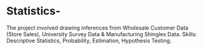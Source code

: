 # Statistics-
The project involved drawing inferences from Wholesale  Customer Data (Store Sales), University Survey Data &amp;  Manufacturing Shingles Data. Skills: Descriptive Statistics,  Probability, Estimation, Hypothesis Testing.

